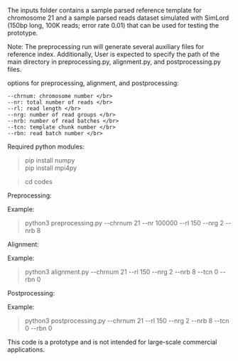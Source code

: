 The inputs folder contains a sample parsed reference template for chromosome 21 and a sample parsed reads dataset simulated with SimLord (150bp long, 100K reads; error rate 0.01) that can be used for testing the prototype. 

Note: The preprocessing run will generate several auxiliary files for reference index. Additionally, User is expected to specify the path of the main directory in preprocessing.py, alignment.py, and postprocessing.py files.

options for preprocessing, alignment, and postprocessing:

```
--chrnum: chromosome number </br>
--nr: total number of reads </br>
--rl: read length </br>
--nrg: number of read groups </br>
--nrb: number of read batches </br>
--tcn: template chunk number </br>
--rbn: read batch number </br>
```

Required python modules:

> pip install numpy </br>
> pip install mpi4py </br>

> cd codes </br>

Preprocessing:

Example: 
> python3 preprocessing.py --chrnum 21 --nr 100000 --rl 150 --nrg 2 --nrb 8

Alignment:

Example: 
> python3 alignment.py --chrnum 21 --rl 150 --nrg 2 --nrb 8 --tcn 0 --rbn 0

Postprocessing: 

Example: 
> python3 postprocessing.py --chrnum 21 --rl 150 --nrg 2 --nrb 8 --tcn 0 --rbn 0


This code is a prototype and is not intended for large-scale commercial applications.
